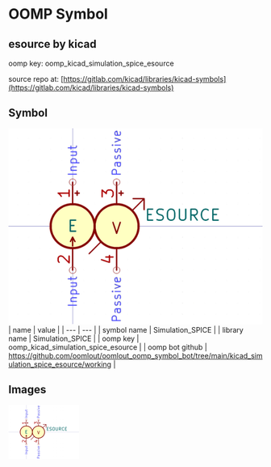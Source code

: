 # OOMP Symbol  
## esource  by kicad  
  
oomp key: oomp_kicad_simulation_spice_esource  
  
source repo at: [https://gitlab.com/kicad/libraries/kicad-symbols](https://gitlab.com/kicad/libraries/kicad-symbols)  
## Symbol  
  
[![working.png](working_600.png)](working.png)  
| name | value | 
| --- | --- | 
| symbol name | Simulation_SPICE | 
| library name | Simulation_SPICE | 
| oomp key | oomp_kicad_simulation_spice_esource | 
| oomp bot github | https://github.com/oomlout/oomlout_oomp_symbol_bot/tree/main/kicad_simulation_spice_esource/working | 
## Images  
  
[![working.png](working_140.png)](working.png)  

